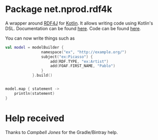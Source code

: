 # Package net.nprod.rdf4k 
A wrapper around [RDF4J](https://www.rdf4j.org) for [Kotlin](https://www.kotlinlang.org). It allows writing
code using Kotlin's DSL. Documentation can be found [here](https://bjonnh.github.io/rdf4k/). Code can be found [here](https://github.com/bjonnh/rdf4k).

You can now write things such as 

```kotlin
val model = modelBuilder {
                namespace("ex", "http://example.org/")
                subject("ex:Picasso") {
                    add(RDF.TYPE, "ex:Artist")
                    add(FOAF.FIRST_NAME, "Pablo")
                }
            }.build()


model.map { statement ->
    println(statement)
}
```


# Help received

Thanks to *Campbell Jones* for the Gradle/Bintray help.